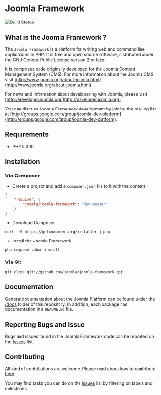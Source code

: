 # Joomla Framework

[![Build Status](https://travis-ci.org/joomla/joomla-framework.png?branch=master)](https://travis-ci.org/joomla/joomla-framework)

## What is the Joomla Framework ?

The `Joomla Framework` is a platform for writing web and command line applications in PHP.  It is free and open source software, distributed under the GNU General Public License version 2 or later.

It is comprises code originally developed for the Joomla Content Management System (CMS). For more information about the Joomla CMS visit [http://www.joomla.org/about-joomla.html](http://www.joomla.org/about-joomla.html).

For news and information about developering with Joomla, please visit [http://developer.joomla.org](http://developer.joomla.org).

You can discuss Joomla Framework development by joining the mailing list at [http://groups.google.com/group/joomla-dev-platform](http://groups.google.com/group/joomla-dev-platform).

## Requirements

* PHP 5.3.10

## Installation

### Via Composer

- Create a project and add a `composer.json` file to it with the content :

```json
{
    "require": {
        "joomla/joomla-framework": "dev-master"
    }
}
```

- Download Composer

`curl -sS https://getcomposer.org/installer | php`

- Install the Joomla Framework

`php composer.phar install`

### Via Git

`git clone git://github.com/joomla/joomla-framework.git`

## Documentation

General documentation about the Joomla Platform can be found under the [/docs](docs/) folder of this repository. In addition, each package has documentation in a `README.md` file.

## Reporting Bugs and Issue

Bugs and issues found in the Joomla Framework code can be reported on the [Issues](https://github.com/joomla/joomla-framework/issues) list.

## Contributing

All kind of contributions are welcome. Please read about how to contribute [here](CONTRIBUTING.markdown).

You may find tasks you can do on the [Issues](https://github.com/joomla/joomla-framework/issues) list by filtering on labels and milestones.


